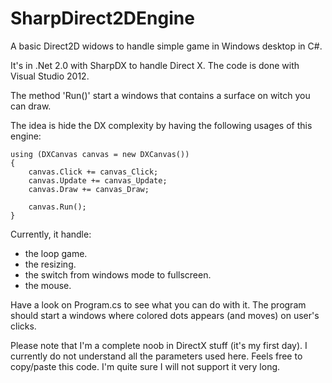 SharpDirect2DEngine
===================

A basic Direct2D widows to handle simple game in Windows desktop in C#.

It's in .Net 2.0 with SharpDX to handle Direct X. The code is done with Visual Studio 2012.

The method 'Run()' start a windows that contains a surface on witch you can draw.

The idea is hide the DX complexity by having the following usages of this engine:

	using (DXCanvas canvas = new DXCanvas())
	{
		canvas.Click += canvas_Click;
		canvas.Update += canvas_Update;
		canvas.Draw += canvas_Draw;
		
		canvas.Run();
	}

Currently, it handle:
 - the loop game.
 - the resizing.
 - the switch from windows mode to fullscreen.
 - the mouse.

Have a look on Program.cs to see what you can do with it. The program should start a windows where colored dots appears (and moves) on user's clicks.


Please note that I'm a complete noob in DirectX stuff (it's my first day). I currently do not understand all the parameters used here.
Feels free to copy/paste this code. I'm quite sure I will not support it very long.
